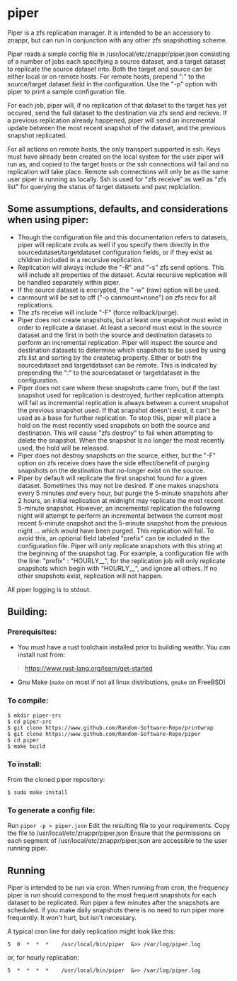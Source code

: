 # piper

Piper is a zfs replication manager. It is intended to be an accessory to 
znappr, but can run in conjunction with any other zfs snapshotting scheme.

Piper reads a simple config file in /usr/local/etc/znappr/piper.json 
consisting of a number of jobs each specifying a source dataset, and a 
target dataset to replicate the source dataset into. Both the target and 
source can be either local or on remote hosts. For remote hosts, prepend 
"<hostname>:" to the source/target dataset field in the configuration. Use
the "-p" option with piper to print a sample configuration file.

For each job, piper will, if no replication of that dataset to the target 
has yet occured, send the full dataset to the destination via zfs send and 
recieve. If a previous replication already happened, piper will send an 
incremental update between the most recent snapshot of the dataset, and the 
previous snapshot replicated.

For all actions on remote hosts, the only transport supported is ssh. Keys 
must have already been created on the local system for the user piper will 
run as, and copied to the target hosts or the ssh connections will fail and 
no replication will take place. Remote ssh connections will only be as the 
same user piper is running as locally. Ssh is used for "zfs receive" as well 
as "zfs list" for querying the status of target datasets and past replciation.


## Some assumptions, defaults, and considerations when using piper:

 - Though the configuration file and this documentation refers to datasets, piper will replicate zvols as well if you specify them directly in the sourcedataset/targetdataset configuration fields, or if they exist as children included in a recursive replication.
 - Replication will always include the "-R" and "-s" zfs send options. This will include all properties of the dataset. Acutal recursive replication will be handled separately within piper.
 - If the source dataset is encrypted, the "-w" (raw) option will be used.
 - canmount will be set to off ("-o canmount=none") on zfs recv for all replications.
 - The zfs receive will include "-F" (force rollback/purge).
 - Piper does not create snapshots, but at least one snapshot must exist in order to replicate a dataset. At least a second must exist in the source dataset and the first in both the source and destination datasets to perform an incremental replication. Piper will inspect the source and destination datasets to determine which snapshots to be used by using zfs list and sorting by the createtxg property. Either or both the sourcedataset and targetdataset can be remote. This is indicated by prepending the "<hostname>:" to the sourcedataset or targetdataset in the configuration.
 - Piper does not care where these snapshots came from, but if the last snapshot used for replication is destroyed, further replication attempts will fail as incremential replication is always between a current snapshot the previous snapshot used. If that snapshot doesn't exist, it can't be used as a base for further replication. To stop this, piper will place a hold on the most recently used snapshots on both the source and destination. This will cause "zfs destroy" to fail when attempting to delete the snapshot. When the snapshot is no longer the most recently used, the hold will be released.
 - Piper does not destroy snapshots on the source, either, but the "-F" option on zfs receive does have the side effect/benefit of purging snapshots on the destination that no-longer exist on the source.
 - Piper by default will replicate the first snapshot found for a given dataset. Sometimes this may not be desired. If one makes snapshots every 5 minutes *and* every hour, but purge the 5-minute snapshots after 2 hours, an initial replication at midnight may replicate the most recent 5-minute snapshot. However, an incremental replication the following night will attempt to perform an incremental between the current most recent 5-minute snapshot and the 5-minute snapshot from the previous night ... which would have been purged. This replication will fail. To avoid this, an optional field labeled "prefix" can be included in the configuration file. Piper will *only* replicate snapshots with this string at the beginning of the snapshot tag. For example, a configuration file with the line:
                   "prefix" : "HOURLY__",
             for the replication job will only replicate snapshots which begin with "HOURLY__", and ignore all others. If no other snapshots exist, replication will not happen.




All piper logging is to stdout.

## Building:

### Prerequisites:

-  You must have a rust toolchain installed prior to building weathr. You can install rust from:

> https://www.rust-lang.org/learn/get-started

-  Gnu Make (`make` on most if not all linux distributions, `gmake` on FreeBSD)

### To compile:

```
$ mkdir piper-src
$ cd piper-src
$ git clone https://www.github.com/Random-Software-Repo/printwrap
$ git clone https://www.github.com/Random-Software-Repo/piper
$ cd piper
$ make build
````

### To install:

From the cloned piper repository:

```
$ sudo make install
````

### To generate a config file:

  Run `piper -p > piper.json`
  Edit the resulting file to your requirements.
  Copy the file to /usr/local/etc/znappr/piper.json
  Ensure that the permissions on each segment of 
  /usr/local/etc/znappr/piper.json are accessible to the user running piper.

## Running

Piper is intended to be run via cron. When running from cron, the frequency 
piper is run should correspond to the most frequent snapshots for each 
dataset to be replicated. Run piper a few minutes after the snapshots are 
scheduled. If you make daily snapshots there is no need to run piper more 
frequently. It won't hurt, but isn't necessary. 

A typical cron line for daily replication might look like this:
```
5  0  *  *  *    /usr/local/bin/piper  &>> /var/log/piper.log
```
or, for hourly replication:
```
5  *  *  *  *    /usr/local/bin/piper  &>> /var/log/piper.log
```